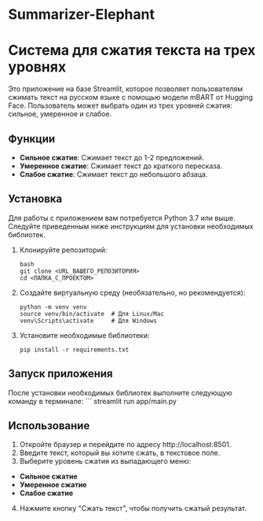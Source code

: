 # Summarizer-Elephant
# Система для сжатия текста на трех уровнях

Это приложение на базе Streamlit, которое позволяет пользователям сжимать текст на русском языке с помощью модели mBART от Hugging Face. Пользователь может выбрать один из трех уровней сжатия: сильное, умеренное и слабое.

## Функции

- **Сильное сжатие**: Сжимает текст до 1-2 предложений.
- **Умеренное сжатие**: Сжимает текст до краткого пересказа.
- **Слабое сжатие**: Сжимает текст до небольшого абзаца.

## Установка

Для работы с приложением вам потребуется Python 3.7 или выше. Следуйте приведенным ниже инструкциям для установки необходимых библиотек.

1. Клонируйте репозиторий:
   ```
   bash
   git clone <URL_ВАШЕГО_РЕПОЗИТОРИЯ>
   cd <ПАПКА_С_ПРОЕКТОМ>
   ```
2. Создайте виртуальную среду (необязательно, но рекомендуется):
    ```
    python -m venv venv
    source venv/bin/activate  # Для Linux/Mac
    venv\Scripts\activate     # Для Windows
    ```
3. Установите необходимые библиотеки:
    ```
    pip install -r requirements.txt
    ```
## Запуск приложения
После установки необходимых библиотек выполните следующую команду в терминале:
    ```
    streamlit run app/main.py
## Использование
1. Откройте браузер и перейдите по адресу http://localhost:8501.
2. Введите текст, который вы хотите сжать, в текстовое поле.
3. Выберите уровень сжатия из выпадающего меню:
- **Сильное сжатие**
- **Умеренное сжатие**
- **Слабое сжатие**
4. Нажмите кнопку "Сжать текст", чтобы получить сжатый результат.


